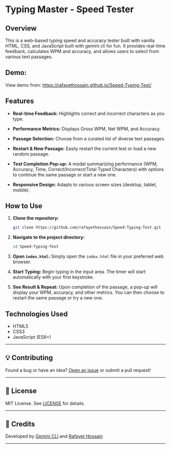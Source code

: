 # Typing Master - Speed Tester

## Overview

This is a web-based typing speed and accuracy tester built with vanilla HTML, CSS, and JavaScript built with gemini cli for fun.  It provides real-time feedback, calculates WPM and accuracy, and allows users to select from various text passages.

## Demo: 

View demo from: https://rafayethossain.github.io/Speed-Typing-Test/


## Features

*   **Real-time Feedback:** Highlights correct and incorrect characters as you type.
*   **Performance Metrics:** Displays Gross WPM, Net WPM, and Accuracy.
*   **Passage Selection:** Choose from a curated list of diverse text passages.
*   **Restart & New Passage:** Easily restart the current test or load a new random passage.
*   **Test Completion Pop-up:** A modal summarizing performance (WPM, Accuracy, Time, Correct/Incorrect/Total Typed Characters) with options to continue the same passage or start a new one.

*   **Responsive Design:** Adapts to various screen sizes (desktop, tablet, mobile).

## How to Use

1.  **Clone the repository:**
    ```bash
    git clone https://github.com/rafayethossain/Speed-Typing-Test.git
    ```
2.  **Navigate to the project directory:**
    ```bash
    cd Speed-Typing-Test
    ```
3.  **Open `index.html`:**
    Simply open the `index.html` file in your preferred web browser.

4.  **Start Typing:**
    Begin typing in the input area. The timer will start automatically with your first keystroke.

5.  **See Result & Repeat:**
    Upon completion of the passage, a pop-up will display your WPM, accuracy, and other metrics. You can then choose to restart the same passage or try a new one.
 
## Technologies Used

*   HTML5
*   CSS3
*   JavaScript (ES6+)


---

## 💡 Contributing
Found a bug or have an idea? [Open an issue](https://github.com/rafayethossain/Speed-Typing-Test/issues) or submit a pull request!

---

## 📄 License
MIT License. See [LICENSE](LICENSE) for details.

---

## 🙏 Credits
Developed by [Gemini CLI](https://github.com/google-gemini/gemini-cli/) and [Rafayet Hossain](https://rafayethossain.github.io/)

---